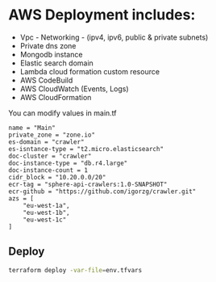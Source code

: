 # AWS Deployment includes:
* Vpc - Networking - (ipv4, ipv6, public & private subnets)
* Private dns zone
* Mongodb instance
* Elastic search domain
* Lambda cloud formation custom resource
* AWS CodeBuild
* AWS CloudWatch (Events, Logs)
* AWS CloudFormation


You can modify values in main.tf
```hcl-terraform
name = "Main"
private_zone = "zone.io"
es-domain = "crawler"
es-isntance-type = "t2.micro.elasticsearch"
doc-cluster = "crawler"
doc-instance-type = "db.r4.large"
doc-instance-count = 1
cidr_block = "10.20.0.0/20"
ecr-tag = "sphere-api-crawlers:1.0-SNAPSHOT"
ecr-github = "https://github.com/igorzg/crawler.git"
azs = [
    "eu-west-1a",
    "eu-west-1b",
    "eu-west-1c"
]
```

## Deploy
```bash
terraform deploy -var-file=env.tfvars
```